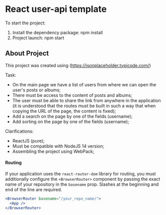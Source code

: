 # React user-api template

To start the project:

1. Install the dependency package: npm install
2. Project launch: npm start

## About Project

This project was created using (https://jsonplaceholder.typicode.com/)

Task:

- On the main page we have a list of users from where we can open the user's posts or albums;
- There must be access to the content of posts and albums;
- The user must be able to share the link from anywhere in the application (it is understood that the routes must be built in such a way that when copying the URL of the page, the content is fixed);
- Add a search on the page by one of the fields (username);
- Add sorting on the page by one of the fields (username);

Clarifications:

- ReactJS (pure);
- Must be compatible with NodeJS 14 version;
- Assembling the project using WebPack;

#### Routing

If your application uses the `react-router-dom` library for routing, you must
additionally configure the `<BrowserRouter>` component by passing the exact name
of your repository in the `basename` prop. Slashes at the beginning and end of
the line are required.

```jsx
<BrowserRouter basename="/your_repo_name/">
  <App />
</BrowserRouter>
```
